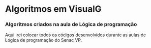 # Algoritmos em VisualG

### Algoritmos criados na aula de Lógica de programação

Aqui irei colocar todos os códigos desenvolvidos durante as aulas de Lógica de programação do Senac VP.

